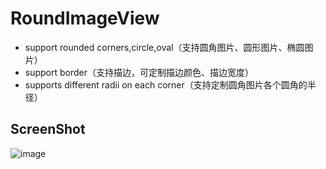 # RoundImageView
- support rounded corners,circle,oval（支持圆角图片、圆形图片、椭圆图片）
- support border（支持描边，可定制描边颜色、描边宽度）
- supports different radii on each corner（支持定制圆角图片各个圆角的半径）

## ScreenShot
![image](https://github.com/RaphetS/RoundImageView/blob/master/sample/src/main/res/drawable-xhdpi/screenshot.png)
